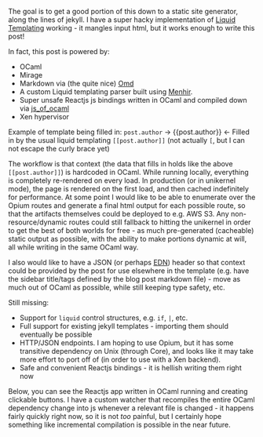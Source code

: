 The goal is to get a good portion of this down to a static site generator, along the lines of jekyll. I have a super hacky implementation of [Liquid Templating](http://liquidmarkup.org/) working - it mangles input html, but it works enough to write this post!

In fact, this post is powered by:

 * OCaml
 * Mirage
 * Markdown via (the quite nice) [Omd](https://github.com/ocaml/omd)
 * A custom Liquid templating parser built using [Menhir](http://gallium.inria.fr/~fpottier/menhir/).
 * Super unsafe Reactjs js bindings written in OCaml and compiled down via [js_of_ocaml](https://github.com/ocsigen/js_of_ocaml)
 * Xen hypervisor

Example of template being filled in: `post.author` -> {{post.author}} <- Filled in by the usual liquid templating `[[post.author]]` (not actually `[`, but I can not escape the curly brace yet)

The workflow is that context (the data that fills in holds like the above `[[post.author]]`) is hardcoded in OCaml. While running locally, everything is completely re-rendered on every load. In production (or in unikernel mode), the page is rendered on the first load, and then cached indefinitely for performance. At some point I would like to be able to enumerate over the Opium routes and generate a final html output for each possible route, so that the artifacts themselves could be deployed to e.g. AWS S3. Any non-resource/dynamic routes could still fallback to hitting the unikernel in order to get the best of both worlds for free - as much pre-generated (cacheable) static output as possible, with the ability to make portions dynamic at will, all while writing in the same OCaml way.

I also would like to have a JSON (or perhaps [EDN](https://en.wikipedia.org/wiki/Extensible_Data_Notation)) header so that context could be provided by the post for use elsewhere in the template (e.g. have the sidebar title/tags defined by the blog post markdown file) - move as much out of OCaml as possible, while still keeping type safety, etc.

Still missing:

 * Support for `liquid` control structures, e.g. `if`, `|`, etc.
 * Full support for existing jekyll templates - importing them should eventually be possible
 * HTTP/JSON endpoints. I am hoping to use Opium, but it has some transitive dependency on Unix (through Core), and looks like it may take more effort to port off of (in order to use with a Xen backend).
 * Safe and convenient Reactjs bindings - it is hellish writing them right now

Below, you can see the Reactjs app written in OCaml running and creating clickable buttons. I have a custom watcher that recompiles the entire OCaml dependency change into js whenever a relevant file is changed - it happens fairly quickly right now, so it is not *too* painful, but I certainly hope something like incremental compilation is possible in the near future.
